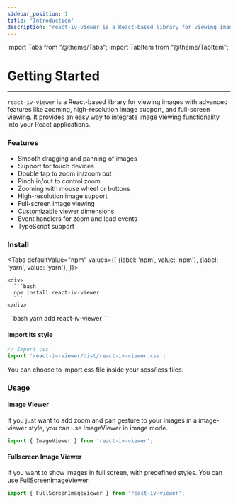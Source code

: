 ```yaml
---
sidebar_position: 1
title: 'Introduction'
description: "react-iv-viewer is a React-based library for viewing images with advanced features like zooming, high-resolution image support, and full-screen viewing. It provides an easy way to integrate image viewing functionality into your React applications."
---
```



import Tabs from "@theme/Tabs";
import TabItem from "@theme/TabItem";

# Getting Started

---

`react-iv-viewer` is a React-based library for viewing images with advanced features like zooming, high-resolution image support, and full-screen viewing. It provides an easy way to integrate image viewing functionality into your React applications.

### Features

- Smooth dragging and panning of images
- Support for touch devices
- Double tap to zoom in/zoom out
- Pinch in/out to control zoom
- Zooming with mouse wheel or buttons
- High-resolution image support
- Full-screen image viewing
- Customizable viewer dimensions
- Event handlers for zoom and load events
- TypeScript support

### Install

<Tabs
  defaultValue="npm"
  values={[
    {label: 'npm', value: 'npm'},
    {label: 'yarn', value: 'yarn'},
  ]}>

  <TabItem value="npm">

    <div>
      ```bash
      npm install react-iv-viewer
      ```
    </div>
  </TabItem>
  <TabItem value="yarn">
    <div>
      ```bash
      yarn add react-iv-viewer
      ```
    </div>
    </TabItem>
</Tabs>

#### Import its style

```js
// Import css
import 'react-iv-viewer/dist/react-iv-viewer.css';
```
You can choose to import css file inside your scss/less files.

### Usage

#### Image Viewer
If you just want to add zoom and pan gesture to your images in a image-viewer style, you can use ImageViewer in image mode.

```jsx
import { ImageViewer } from 'react-iv-viewer';
```

#### Fullscreen Image Viewer
If you want to show images in full screen, with predefined styles. You can use FullScreenImageViewer.

```jsx
import { FullScreenImageViewer } from 'react-iv-viewer';
```